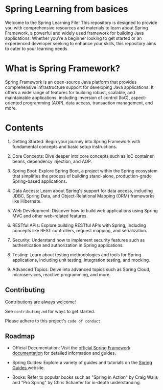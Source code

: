
# Spring Learning from basices
Welcome to the Spring Learning File! This repository is designed to provide you with comprehensive resources and materials to learn about Spring Framework, a powerful and widely used framework for building Java applications. Whether you're a beginner looking to get started or an experienced developer seeking to enhance your skills, this repository aims to cater to your learning needs

# What is Spring Framework?
Spring Framework is an open-source Java platform that provides comprehensive infrastructure support for developing Java applications. It offers a wide range of features for building robust, scalable, and maintainable applications, including inversion of control (IoC), aspect-oriented programming (AOP), data access, transaction management, and more.

# Contents
1. Getting Started: Begin your journey into Spring Framework with fundamental concepts and basic setup instructions.

2. Core Concepts: Dive deeper into core concepts such as IoC container, beans, dependency injection, and AOP.

3. Spring Boot: Explore Spring Boot, a project within the Spring ecosystem that simplifies the process of building stand-alone, production-grade Spring-based applications.

4. Data Access: Learn about Spring's support for data access, including JDBC, Spring Data, and Object-Relational Mapping (ORM) frameworks like Hibernate.

5. Web Development: Discover how to build web applications using Spring MVC and other web-related features.

6. RESTful APIs: Explore building RESTful APIs with Spring, including concepts like REST controllers, request mapping, and serialization.

7. Security: Understand how to implement security features such as authentication and authorization in Spring applications.

8. Testing: Learn about testing methodologies and tools for Spring applications, including unit testing, integration testing, and mocking.

9. Advanced Topics: Delve into advanced topics such as Spring Cloud, microservices, reactive programming, and more.


## Contributing

Contributions are always welcome!

See `contributing.md` for ways to get started.

Please adhere to this project's `code of conduct`.


## Roadmap

- Official Documentation: Visit the [official Spring Framework documentation](https://docs.spring.io/spring-framework/reference/index.html)  for detailed information and guides.

- Spring Guides: Explore a variety of guides and tutorials on the [ Spring Guides ](https://spring.io/guides) website.

- Books: Refer to popular books such as "Spring in Action" by Craig Walls and "Pro Spring" by Chris Schaefer for in-depth understanding.


